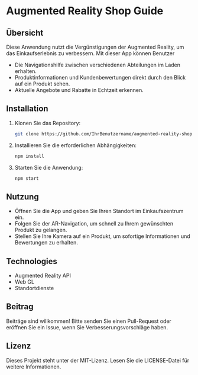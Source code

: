 # Augmented Reality Shop Guide

## Übersicht
Diese Anwendung nutzt die Vergünstigungen der Augmented Reality, um das Einkaufserlebnis zu verbessern. Mit dieser App können Benutzer 
- Die Navigationshilfe zwischen verschiedenen Abteilungen im Laden erhalten.
- Produktinformationen und Kundenbewertungen direkt durch den Blick auf ein Produkt sehen.
- Aktuelle Angebote und Rabatte in Echtzeit erkennen.

## Installation
1. Klonen Sie das Repository:
   ```bash
   git clone https://github.com/IhrBenutzername/augmented-reality-shop-guide.git
   ```
2. Installieren Sie die erforderlichen Abhängigkeiten:
   ```bash
   npm install
   ```
3. Starten Sie die Anwendung:
   ```bash
   npm start
   ```

## Nutzung
- Öffnen Sie die App und geben Sie Ihren Standort im Einkaufszentrum ein.
- Folgen Sie der AR-Navigation, um schnell zu Ihrem gewünschten Produkt zu gelangen.
- Stellen Sie Ihre Kamera auf ein Produkt, um sofortige Informationen und Bewertungen zu erhalten.

## Technologies
- Augmented Reality API
- Web GL
- Standortdienste 

## Beitrag
Beiträge sind willkommen! Bitte senden Sie einen Pull-Request oder eröffnen Sie ein Issue, wenn Sie Verbesserungsvorschläge haben.

## Lizenz
Dieses Projekt steht unter der MIT-Lizenz. Lesen Sie die LICENSE-Datei für weitere Informationen.